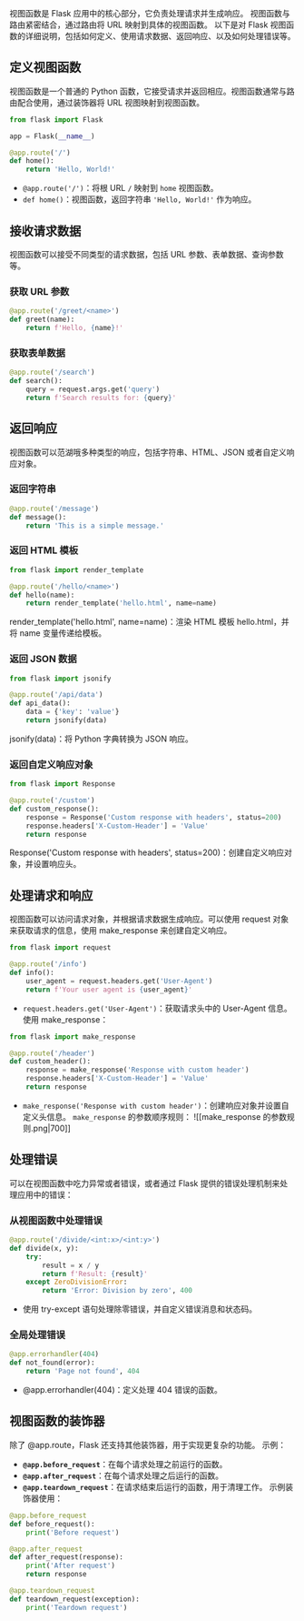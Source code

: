 视图函数是 Flask 应用中的核心部分，它负责处理请求并生成响应。
视图函数与路由紧密结合，通过路由将 URL 映射到具体的视图函数。
以下是对 Flask 视图函数的详细说明，包括如何定义、使用请求数据、返回响应、以及如何处理错误等。
## 定义视图函数
视图函数是一个普通的 Python 函数，它接受请求并返回相应。视图函数通常与路由配合使用，通过装饰器将 URL 视图映射到视图函数。
```python
from flask import Flask

app = Flask(__name__)

@app.route('/')
def home():
    return 'Hello, World!'
```
- `@app.route('/')`：将根 URL `/` 映射到 `home` 视图函数。
- `def home()`：视图函数，返回字符串 `'Hello, World!'` 作为响应。
## 接收请求数据
视图函数可以接受不同类型的请求数据，包括 URL 参数、表单数据、查询参数等。
### 获取 URL 参数
```python
@app.route('/greet/<name>')
def greet(name):
    return f'Hello, {name}!'
```
### 获取表单数据
```python
@app.route('/search')
def search():
    query = request.args.get('query')
    return f'Search results for: {query}'
```
## 返回响应
视图函数可以范湖哦多种类型的响应，包括字符串、HTML、JSON 或者自定义响应对象。
### 返回字符串
```python
@app.route('/message')
def message():
    return 'This is a simple message.'
```
### 返回 HTML 模板
```python
from flask import render_template

@app.route('/hello/<name>')
def hello(name):
    return render_template('hello.html', name=name)
```
render_template('hello.html', name=name)：渲染 HTML 模板 hello.html，并将 name 变量传递给模板。
### 返回 JSON 数据
```python
from flask import jsonify

@app.route('/api/data')
def api_data():
    data = {'key': 'value'}
    return jsonify(data)
```
jsonify(data)：将 Python 字典转换为 JSON 响应。
### 返回自定义响应对象
```python
from flask import Response

@app.route('/custom')
def custom_response():
    response = Response('Custom response with headers', status=200)
    response.headers['X-Custom-Header'] = 'Value'
    return response
```
Response('Custom response with headers', status=200)：创建自定义响应对象，并设置响应头。
## 处理请求和响应
视图函数可以访问请求对象，并根据请求数据生成响应。可以使用 request 对象来获取请求的信息，使用 make_response 来创建自定义响应。
```python
from flask import request

@app.route('/info')
def info():
    user_agent = request.headers.get('User-Agent')
    return f'Your user agent is {user_agent}'
```
- `request.headers.get('User-Agent')`：获取请求头中的 User-Agent 信息。
使用 make_response：
```python
from flask import make_response

@app.route('/header')
def custom_header():
    response = make_response('Response with custom header')
    response.headers['X-Custom-Header'] = 'Value'
    return response
```
- `make_response('Response with custom header')`：创建响应对象并设置自定义头信息。
`make_response` 的参数顺序规则：
![[make_response 的参数规则.png|700]]
## 处理错误
可以在视图函数中吃力异常或者错误，或者通过 Flask 提供的错误处理机制来处理应用中的错误：
### 从视图函数中处理错误
```python
@app.route('/divide/<int:x>/<int:y>')
def divide(x, y):
    try:
        result = x / y
        return f'Result: {result}'
    except ZeroDivisionError:
        return 'Error: Division by zero', 400
```
- 使用 try-except 语句处理除零错误，并自定义错误消息和状态码。
### 全局处理错误
```python
@app.errorhandler(404)
def not_found(error):
    return 'Page not found', 404
```
- @app.errorhandler(404)：定义处理 404 错误的函数。
## 视图函数的装饰器
除了 @app.route，Flask 还支持其他装饰器，用于实现更复杂的功能。
示例：
- **`@app.before_request`**：在每个请求处理之前运行的函数。
- **`@app.after_request`**：在每个请求处理之后运行的函数。
- **`@app.teardown_request`**：在请求结束后运行的函数，用于清理工作。
示例装饰器使用：
```python
@app.before_request
def before_request():
    print('Before request')

@app.after_request
def after_request(response):
    print('After request')
    return response

@app.teardown_request
def teardown_request(exception):
    print('Teardown request')
```